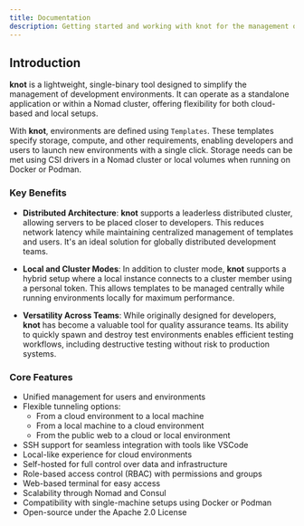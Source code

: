 ```yaml
---
title: Documentation
description: Getting started and working with knot for the management of cloud based development environments.
---
```


## Introduction

**knot** is a lightweight, single-binary tool designed to simplify the management of development environments. It can operate as a standalone application or within a Nomad cluster, offering flexibility for both cloud-based and local setups.

With **knot**, environments are defined using `Templates`. These templates specify storage, compute, and other requirements, enabling developers and users to launch new environments with a single click. Storage needs can be met using CSI drivers in a Nomad cluster or local volumes when running on Docker or Podman.

### Key Benefits

- **Distributed Architecture**:
  **knot** supports a leaderless distributed cluster, allowing servers to be placed closer to developers. This reduces network latency while maintaining centralized management of templates and users. It's an ideal solution for globally distributed development teams.

- **Local and Cluster Modes**:
  In addition to cluster mode, **knot** supports a hybrid setup where a local instance connects to a cluster member using a personal token. This allows templates to be managed centrally while running environments locally for maximum performance.

- **Versatility Across Teams**:
  While originally designed for developers, **knot** has become a valuable tool for quality assurance teams. Its ability to quickly spawn and destroy test environments enables efficient testing workflows, including destructive testing without risk to production systems.

### Core Features

- Unified management for users and environments
- Flexible tunneling options:
  - From a cloud environment to a local machine
  - From a local machine to a cloud environment
  - From the public web to a cloud or local environment
- SSH support for seamless integration with tools like VSCode
- Local-like experience for cloud environments
- Self-hosted for full control over data and infrastructure
- Role-based access control (RBAC) with permissions and groups
- Web-based terminal for easy access
- Scalability through Nomad and Consul
- Compatibility with single-machine setups using Docker or Podman
- Open-source under the Apache 2.0 License
